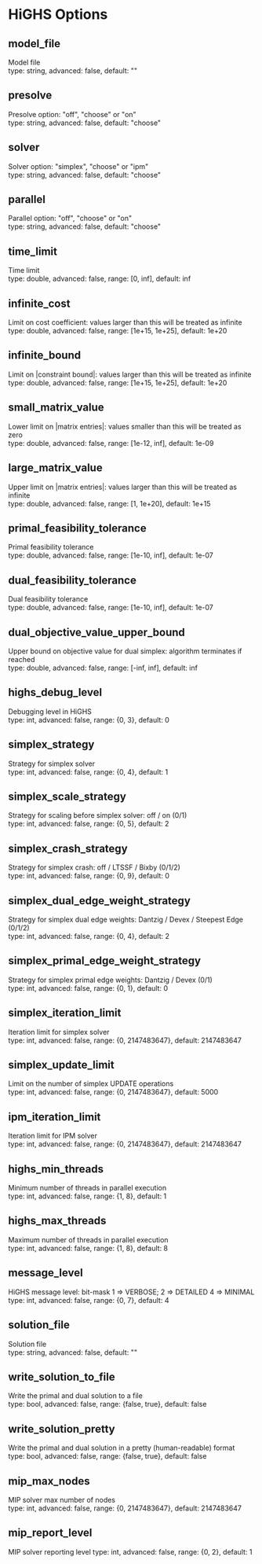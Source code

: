 # HiGHS Options

## model_file
Model file  
type: string, advanced: false, default: ""

## presolve
Presolve option: "off", "choose" or "on"  
type: string, advanced: false, default: "choose"

## solver
Solver option: "simplex", "choose" or "ipm"  
type: string, advanced: false, default: "choose"

## parallel
Parallel option: "off", "choose" or "on"  
type: string, advanced: false, default: "choose"

## time_limit
Time limit  
type: double, advanced: false, range: [0, inf], default: inf

## infinite_cost
Limit on cost coefficient: values larger than this will be treated as infinite  
type: double, advanced: false, range: [1e+15, 1e+25], default: 1e+20

## infinite_bound
Limit on |constraint bound|: values larger than this will be treated as infinite  
type: double, advanced: false, range: [1e+15, 1e+25], default: 1e+20

## small_matrix_value
Lower limit on |matrix entries|: values smaller than this will be treated as zero  
type: double, advanced: false, range: [1e-12, inf], default: 1e-09

## large_matrix_value
Upper limit on |matrix entries|: values larger than this will be treated as infinite  
type: double, advanced: false, range: [1, 1e+20], default: 1e+15

## primal_feasibility_tolerance
Primal feasibility tolerance  
type: double, advanced: false, range: [1e-10, inf], default: 1e-07

## dual_feasibility_tolerance
Dual feasibility tolerance  
type: double, advanced: false, range: [1e-10, inf], default: 1e-07

## dual_objective_value_upper_bound
Upper bound on objective value for dual simplex: algorithm terminates if reached  
type: double, advanced: false, range: [-inf, inf], default: inf

## highs_debug_level
Debugging level in HiGHS  
type: int, advanced: false, range: {0, 3}, default: 0

## simplex_strategy
Strategy for simplex solver  
type: int, advanced: false, range: {0, 4}, default: 1

## simplex_scale_strategy
Strategy for scaling before simplex solver: off / on (0/1)  
type: int, advanced: false, range: {0, 5}, default: 2

## simplex_crash_strategy
Strategy for simplex crash: off / LTSSF / Bixby (0/1/2)  
type: int, advanced: false, range: {0, 9}, default: 0

## simplex_dual_edge_weight_strategy
Strategy for simplex dual edge weights: Dantzig / Devex / Steepest Edge (0/1/2)  
type: int, advanced: false, range: {0, 4}, default: 2

## simplex_primal_edge_weight_strategy
Strategy for simplex primal edge weights: Dantzig / Devex (0/1)  
type: int, advanced: false, range: {0, 1}, default: 0

## simplex_iteration_limit
Iteration limit for simplex solver  
type: int, advanced: false, range: {0, 2147483647}, default: 2147483647

## simplex_update_limit
Limit on the number of simplex UPDATE operations  
type: int, advanced: false, range: {0, 2147483647}, default: 5000

## ipm_iteration_limit
Iteration limit for IPM solver  
type: int, advanced: false, range: {0, 2147483647}, default: 2147483647

## highs_min_threads
Minimum number of threads in parallel execution  
type: int, advanced: false, range: {1, 8}, default: 1

## highs_max_threads
Maximum number of threads in parallel execution  
type: int, advanced: false, range: {1, 8}, default: 8

## message_level
HiGHS message level: bit-mask 1 => VERBOSE; 2 => DETAILED 4 => MINIMAL  
type: int, advanced: false, range: {0, 7}, default: 4

## solution_file
Solution file  
type: string, advanced: false, default: ""

## write_solution_to_file
Write the primal and dual solution to a file  
type: bool, advanced: false, range: {false, true}, default: false

## write_solution_pretty
Write the primal and dual solution in a pretty (human-readable) format  
type: bool, advanced: false, range: {false, true}, default: false

## mip_max_nodes
MIP solver max number of nodes  
type: int, advanced: false, range: {0, 2147483647}, default: 2147483647

## mip_report_level  
MIP solver reporting level
type: int, advanced: false, range: {0, 2}, default: 1
